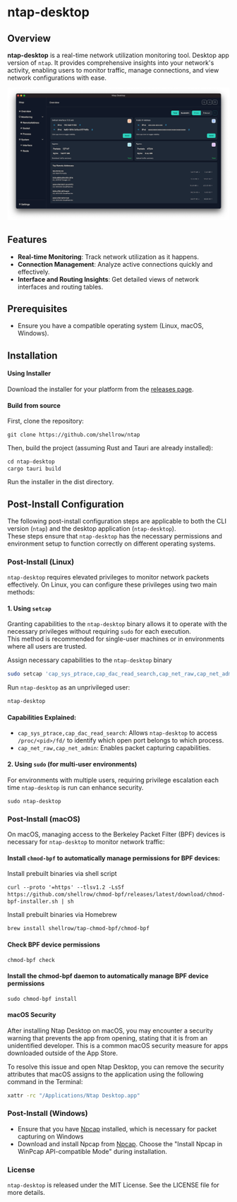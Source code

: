 # ntap-desktop

## Overview
**ntap-desktop** is a real-time network utilization monitoring tool. Desktop app version of `ntap`.
It provides comprehensive insights into your network's activity, enabling users to monitor traffic, manage connections, and view network configurations with ease.

![image](../resources/ntap-desktop-ss-overview.png)

## Features
- **Real-time Monitoring**: Track network utilization as it happens.
- **Connection Management**: Analyze active connections quickly and effectively.
- **Interface and Routing Insights**: Get detailed views of network interfaces and routing tables.

## Prerequisites
- Ensure you have a compatible operating system (Linux, macOS, Windows).

## Installation

#### Using Installer
Download the installer for your platform from the [releases page](https://github.com/shellrow/ntap/releases).

#### Build from source
First, clone the repository:
```
git clone https://github.com/shellrow/ntap
```
Then, build the project (assuming Rust and Tauri are already installed):
```
cd ntap-desktop
cargo tauri build
```
Run the installer in the dist directory.

## Post-Install Configuration

The following post-install configuration steps are applicable to both the CLI version (`ntap`) and the desktop application (`ntap-desktop`).  
These steps ensure that `ntap-desktop` has the necessary permissions and environment setup to function correctly on different operating systems.

### Post-Install (Linux)

`ntap-desktop` requires elevated privileges to monitor network packets effectively. On Linux, you can configure these privileges using two main methods:

#### 1. Using `setcap`

Granting capabilities to the `ntap-desktop` binary allows it to operate with the necessary privileges without requiring `sudo` for each execution.  
This method is recommended for single-user machines or in environments where all users are trusted.

Assign necessary capabilities to the `ntap-desktop` binary
```sh
sudo setcap 'cap_sys_ptrace,cap_dac_read_search,cap_net_raw,cap_net_admin+ep' $(command -v ntap-desktop)
```

Run `ntap-desktop` as an unprivileged user:
```sh
ntap-desktop
```

#### Capabilities Explained:
- `cap_sys_ptrace,cap_dac_read_search`: Allows `ntap-desktop` to access `/proc/<pid>/fd/` to identify which open port belongs to which process.
- `cap_net_raw,cap_net_admin`: Enables packet capturing capabilities.

#### 2. Using `sudo` (for multi-user environments)
For environments with multiple users, requiring privilege escalation each time `ntap-desktop` is run can enhance security.
```
sudo ntap-desktop
```

### Post-Install (macOS)
On macOS, managing access to the Berkeley Packet Filter (BPF) devices is necessary for `ntap-desktop` to monitor network traffic:
#### Install `chmod-bpf` to automatically manage permissions for BPF devices:

Install prebuilt binaries via shell script
```
curl --proto '=https' --tlsv1.2 -LsSf https://github.com/shellrow/chmod-bpf/releases/latest/download/chmod-bpf-installer.sh | sh
```

Install prebuilt binaries via Homebrew
```sh
brew install shellrow/tap-chmod-bpf/chmod-bpf
```

#### Check BPF device permissions
```
chmod-bpf check
```

#### Install the chmod-bpf daemon to automatically manage BPF device permissions
```
sudo chmod-bpf install
```

#### macOS Security
After installing Ntap Desktop on macOS, you may encounter a security warning that prevents the app from opening, stating that it is from an unidentified developer. This is a common macOS security measure for apps downloaded outside of the App Store.

To resolve this issue and open Ntap Desktop, you can remove the security attributes that macOS assigns to the application using the following command in the Terminal:

```sh
xattr -rc "/Applications/Ntap Desktop.app"
```

### Post-Install (Windows)
- Ensure that you have [Npcap](https://npcap.com/#download) installed, which is necessary for packet capturing on Windows
- Download and install Npcap from [Npcap](https://npcap.com/#download). Choose the "Install Npcap in WinPcap API-compatible Mode" during installation.

### License
`ntap-desktop` is released under the MIT License. See the LICENSE file for more details.
